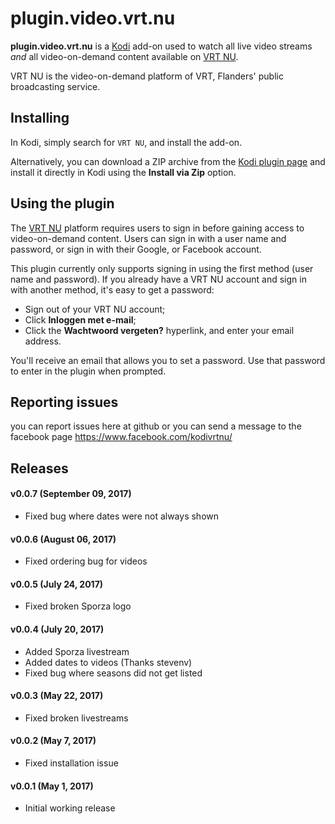 # plugin.video.vrt.nu

**plugin.video.vrt.nu** is a [Kodi][1] add-on used to watch all live video streams *and* all video-on-demand
content available on [VRT NU][2].

VRT NU is the video-on-demand platform of VRT, Flanders' public broadcasting service.

## Installing

In Kodi, simply search for `VRT NU`, and install the add-on.

Alternatively, you can download a ZIP archive from the [Kodi plugin page][3] and install it directly in Kodi
using the **Install via Zip** option.

## Using the plugin

The [VRT NU][2] platform requires users to sign in before gaining access to video-on-demand content. Users can
sign in with a user name and password, or sign in with their Google, or Facebook account.

This plugin currently only supports signing in using the first method (user name and password). If you already
have a VRT NU account and sign in with another method, it's easy to get a password:

- Sign out of your VRT NU account;
- Click **Inloggen met e-mail**;
- Click the **Wachtwoord vergeten?** hyperlink, and enter your email address.

You'll receive an email that allows you to set a password. Use that password to enter in the plugin when
prompted.

## Reporting issues
you can report issues here at github or you can send a message to the facebook page https://www.facebook.com/kodivrtnu/

## Releases
#### v0.0.7 (September 09, 2017)
- Fixed bug where dates were not always shown

#### v0.0.6 (August 06, 2017)
- Fixed ordering bug for videos

#### v0.0.5 (July 24, 2017)
- Fixed broken Sporza logo 

#### v0.0.4 (July 20, 2017)
- Added Sporza livestream
- Added dates to videos (Thanks stevenv)
- Fixed bug where seasons did not get listed

#### v0.0.3 (May 22, 2017)

- Fixed broken livestreams

#### v0.0.2 (May 7, 2017)

- Fixed installation issue

#### v0.0.1 (May 1, 2017)

- Initial working release

[1]: https://kodi.tv
[2]: https://www.vrt.be/vrtnu
[3]: https://kodi.tv/addon/plugins-video-add-ons/vrt-nu-0
